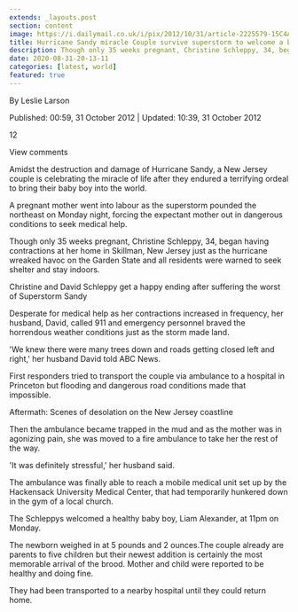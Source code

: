 ```yaml
---
extends: _layouts.post
section: content
image: https://i.dailymail.co.uk/i/pix/2012/10/31/article-2225579-15C4A004000005DC-312_1024x615_large.jpg 
title: Hurricane Sandy miracle Couple survive superstorm to welcome a baby boy 
description: Though only 35 weeks pregnant, Christine Schleppy, 34, began having contractions at her home in Skillman, New Jersey just residents were warned to seek shelter and stay indoors. 
date: 2020-08-31-20-13-11 
categories: [latest, world] 
featured: true 
--- 
```

 

By Leslie Larson 

 Published:  00:59, 31 October 2012   |  Updated:  10:39, 31 October 2012   

 12

View  comments

 

Amidst the destruction and damage of Hurricane Sandy, a New Jersey couple is celebrating the miracle of life after they endured a terrifying ordeal to bring their baby boy into the world. 

A pregnant mother went into labour as the superstorm pounded the northeast on Monday night, forcing the expectant mother out in dangerous conditions to seek medical help. 

Though only 35 weeks pregnant, Christine Schleppy, 34, began having contractions at her home in Skillman, New Jersey just as the hurricane wreaked havoc on the Garden State and all residents were warned to seek shelter and stay indoors. 

Christine and David Schleppy get a happy ending after suffering the worst of Superstorm Sandy

Desperate for medical help as her contractions increased in frequency, her husband, David, called 911 and emergency personnel braved the horrendous weather conditions just as the storm made land. 

'We knew there were many trees down and roads getting closed left and right,' her husband David told ABC News. 

First responders tried to transport the couple via ambulance to a hospital in Princeton but flooding and dangerous road conditions made that impossible. 

Aftermath: Scenes of desolation on the New Jersey coastline

Then the ambulance became trapped in the mud and as the mother was in agonizing pain, she was moved to a fire ambulance to take her the rest of the way. 

'It was definitely stressful,' her husband said. 

The ambulance was finally able to reach a mobile medical unit set up by the Hackensack University Medical Center, that had temporarily hunkered down in the gym of a local church. 

The Schleppys welcomed a healthy baby boy, Liam Alexander, at 11pm on Monday. 

The newborn weighed in at 5 pounds and 2 ounces.The couple already are parents to five children but their newest addition is certainly the most memorable arrival of the brood. Mother and child were reported to be healthy and doing fine. 

They had been transported to a nearby hospital until they could return home.

 

 

 

